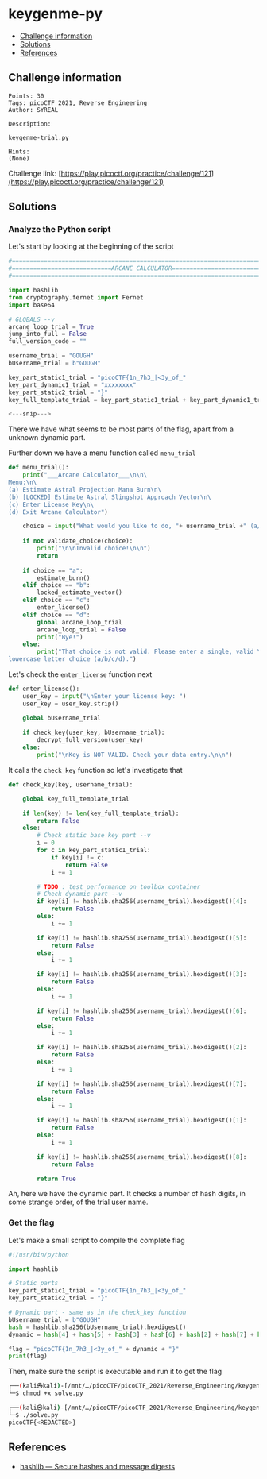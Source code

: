 # keygenme-py

- [Challenge information](#challenge-information)
- [Solutions](#solutions)
- [References](#references)

## Challenge information
```
Points: 30
Tags: picoCTF 2021, Reverse Engineering
Author: SYREAL

Description:

keygenme-trial.py

Hints:
(None)
```
Challenge link: [https://play.picoctf.org/practice/challenge/121](https://play.picoctf.org/practice/challenge/121)

## Solutions

### Analyze the Python script

Let's start by looking at the beginning of the script
```python
#============================================================================#
#============================ARCANE CALCULATOR===============================#
#============================================================================#

import hashlib
from cryptography.fernet import Fernet
import base64

# GLOBALS --v
arcane_loop_trial = True
jump_into_full = False
full_version_code = ""

username_trial = "GOUGH"
bUsername_trial = b"GOUGH"

key_part_static1_trial = "picoCTF{1n_7h3_|<3y_of_"
key_part_dynamic1_trial = "xxxxxxxx"
key_part_static2_trial = "}"
key_full_template_trial = key_part_static1_trial + key_part_dynamic1_trial + key_part_static2_trial

<---snip--->
```

There we have what seems to be most parts of the flag, apart from a unknown dynamic part.

Further down we have a menu function called `menu_trial`
```python
def menu_trial():
    print("___Arcane Calculator___\n\n\
Menu:\n\
(a) Estimate Astral Projection Mana Burn\n\
(b) [LOCKED] Estimate Astral Slingshot Approach Vector\n\
(c) Enter License Key\n\
(d) Exit Arcane Calculator")

    choice = input("What would you like to do, "+ username_trial +" (a/b/c/d)? ")
    
    if not validate_choice(choice):
        print("\n\nInvalid choice!\n\n")
        return
    
    if choice == "a":
        estimate_burn()
    elif choice == "b":
        locked_estimate_vector()
    elif choice == "c":
        enter_license()
    elif choice == "d":
        global arcane_loop_trial
        arcane_loop_trial = False
        print("Bye!")
    else:
        print("That choice is not valid. Please enter a single, valid \
lowercase letter choice (a/b/c/d).")
```

Let's check the `enter_license` function next
```python
def enter_license():
    user_key = input("\nEnter your license key: ")
    user_key = user_key.strip()

    global bUsername_trial
    
    if check_key(user_key, bUsername_trial):
        decrypt_full_version(user_key)
    else:
        print("\nKey is NOT VALID. Check your data entry.\n\n")
```

It calls the `check_key` function so let's investigate that
```python
def check_key(key, username_trial):

    global key_full_template_trial

    if len(key) != len(key_full_template_trial):
        return False
    else:
        # Check static base key part --v
        i = 0
        for c in key_part_static1_trial:
            if key[i] != c:
                return False
            i += 1

        # TODO : test performance on toolbox container
        # Check dynamic part --v
        if key[i] != hashlib.sha256(username_trial).hexdigest()[4]:
            return False
        else:
            i += 1

        if key[i] != hashlib.sha256(username_trial).hexdigest()[5]:
            return False
        else:
            i += 1

        if key[i] != hashlib.sha256(username_trial).hexdigest()[3]:
            return False
        else:
            i += 1

        if key[i] != hashlib.sha256(username_trial).hexdigest()[6]:
            return False
        else:
            i += 1

        if key[i] != hashlib.sha256(username_trial).hexdigest()[2]:
            return False
        else:
            i += 1

        if key[i] != hashlib.sha256(username_trial).hexdigest()[7]:
            return False
        else:
            i += 1

        if key[i] != hashlib.sha256(username_trial).hexdigest()[1]:
            return False
        else:
            i += 1

        if key[i] != hashlib.sha256(username_trial).hexdigest()[8]:
            return False

        return True
```

Ah, here we have the dynamic part. It checks a number of hash digits, in some strange order, of the trial user name.

### Get the flag

Let's make a small script to compile the complete flag
```python
#!/usr/bin/python

import hashlib

# Static parts
key_part_static1_trial = "picoCTF{1n_7h3_|<3y_of_"
key_part_static2_trial = "}"

# Dynamic part - same as in the check_key function
bUsername_trial = b"GOUGH"
hash = hashlib.sha256(bUsername_trial).hexdigest()
dynamic = hash[4] + hash[5] + hash[3] + hash[6] + hash[2] + hash[7] + hash[1] + hash[8]

flag = "picoCTF{1n_7h3_|<3y_of_" + dynamic + "}"
print(flag)
```

Then, make sure the script is executable and run it to get the flag
```bash
┌──(kali㉿kali)-[/mnt/…/picoCTF/picoCTF_2021/Reverse_Engineering/keygenme-py]
└─$ chmod +x solve.py 

┌──(kali㉿kali)-[/mnt/…/picoCTF/picoCTF_2021/Reverse_Engineering/keygenme-py]
└─$ ./solve.py
picoCTF{<REDACTED>}
```

## References

- [hashlib — Secure hashes and message digests](https://docs.python.org/3/library/hashlib.html)
